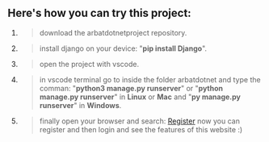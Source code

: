## Here's how you can try this project:
1. >download the arbatdotnetproject repository.
2. >install django on your device: "**pip install Django**".
3. >open the project with vscode.
4. >in vscode terminal go to inside the folder arbatdotnet and type the comman: "**python3 manage.py runserver**" or
   "**python manage.py runserver**" in **Linux** or **Mac** and "**py manage.py runserver**" in **Windows**.
6. >finally open your browser and search: [Register](http://localhost:8000/blogger/register/)
now you can register and then login and see the features of this website :)
